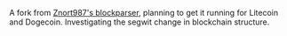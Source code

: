 A fork from [Znort987's blockparser](https://github.com/znort987/blockparser), planning to get it running for Litecoin and Dogecoin. Investigating the segwit change in blockchain structure.
